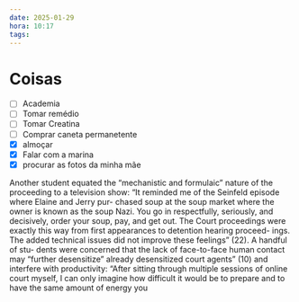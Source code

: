 ```yaml
---
date: 2025-01-29
hora: 10:17
tags:
---
```





# Coisas
- [ ] Academia
- [ ] Tomar remédio
- [ ] Tomar Creatina
- [ ] Comprar caneta permanetente
- [x] almoçar
- [x] Falar com a marina
- [x] procurar as fotos da minha mãe

Another student equated the “mechanistic and formulaic” nature of the proceeding to a
television show: “It reminded me of the Seinfeld episode where Elaine and Jerry pur-
chased soup at the soup market where the owner is known as the soup Nazi. You go
in respectfully, seriously, and decisively, order your soup, pay, and get out. The Court
proceedings were exactly this way from first appearances to detention hearing proceed-
ings. The added technical issues did not improve these feelings” (22). A handful of stu-
dents were concerned that the lack of face-to-face human contact may “further
desensitize” already desensitized court agents” (10) and interfere with productivity:
“After sitting through multiple sessions of online court myself, I can only imagine
how difficult it would be to prepare and to have the same amount of energy you
